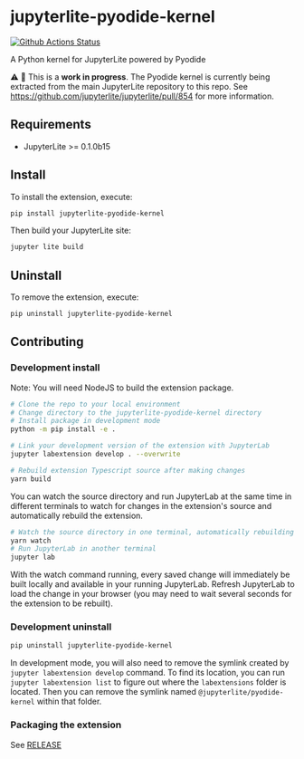 # jupyterlite-pyodide-kernel

[![Github Actions Status](https://github.com/jupyterlite/pyodide-kernel/workflows/Build/badge.svg)](https://github.com/jupyterlite/pyodide-kernel/actions/workflows/build.yml)

A Python kernel for JupyterLite powered by Pyodide

⚠️ 🚧 This is a **work in progress**. The Pyodide kernel is currently being extracted
from the main JupyterLite repository to this repo. See
https://github.com/jupyterlite/jupyterlite/pull/854 for more information.

## Requirements

- JupyterLite >= 0.1.0b15

## Install

To install the extension, execute:

```bash
pip install jupyterlite-pyodide-kernel
```

Then build your JupyterLite site:

```bash
jupyter lite build
```

## Uninstall

To remove the extension, execute:

```bash
pip uninstall jupyterlite-pyodide-kernel
```

## Contributing

### Development install

Note: You will need NodeJS to build the extension package.

```bash
# Clone the repo to your local environment
# Change directory to the jupyterlite-pyodide-kernel directory
# Install package in development mode
python -m pip install -e .

# Link your development version of the extension with JupyterLab
jupyter labextension develop . --overwrite

# Rebuild extension Typescript source after making changes
yarn build
```

You can watch the source directory and run JupyterLab at the same time in different
terminals to watch for changes in the extension's source and automatically rebuild the
extension.

```bash
# Watch the source directory in one terminal, automatically rebuilding when needed
yarn watch
# Run JupyterLab in another terminal
jupyter lab
```

With the watch command running, every saved change will immediately be built locally and
available in your running JupyterLab. Refresh JupyterLab to load the change in your
browser (you may need to wait several seconds for the extension to be rebuilt).

### Development uninstall

```bash
pip uninstall jupyterlite-pyodide-kernel
```

In development mode, you will also need to remove the symlink created by
`jupyter labextension develop` command. To find its location, you can run
`jupyter labextension list` to figure out where the `labextensions` folder is located.
Then you can remove the symlink named `@jupyterlite/pyodide-kernel` within that folder.

### Packaging the extension

See [RELEASE](RELEASE.md)

